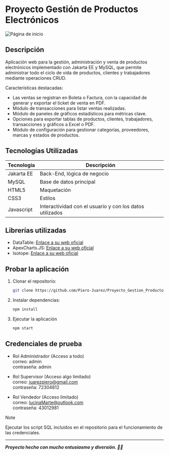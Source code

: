 # Proyecto Gestión de Productos Electrónicos
![Página de inicio](https://i.imgur.com/NdhkOED.png)

## Descripción

Aplicación web para la gestión, administración y venta de productos electrónicos implementado con Jakarta EE y MySQL, que permite administrar todo el ciclo de vida de productos, clientes y trabajadores mediante operaciones CRUD.

Características destacadas:
- Las ventas se registran en Boleta o Factura, con la capacidad de generar y exportar el ticket de venta en PDF.
- Módulo de transacciones para listar ventas realizadas.
- Módulo de paneles de gráficos estadísticos para métricas clave.
- Opciones para exportar tablas de productos, clientes, trabajadores, transacciones y gráficos a Excel o PDF.
- Módulo de configuración para gestionar categorías, proveedores, marcas y estados de productos.

## Tecnologías Utilizadas
| Tecnología  | Descripción |
|---------|-------------|
| Jakarta EE | Back-End, lógica de negocio |
| MySQL | Base de datos principal |
| HTML5 | Maquetación |
| CSS3 | Estilos |
| Javascript | Interactividad con el usuario y con los datos utilizados |

## Librerías utilizadas
- DataTable: [Enlace a su web oficial](https://datatables.net/)
- ApexCharts.JS: [Enlace a su web oficial](https://apexcharts.com/)
- Isotope: [Enlace a su web oficial](https://isotope.metafizzy.co/)

## Probar la aplicación
1. Clonar el repositorio:  
   ```bash
   git clone https://github.com/Piero-Juarez/Proyecto_Gestion_Productos_Electronicos.git

2. Instalar dependencias:  
   ```bash
   npm install
   
3. Ejecutar la aplicación
   ```bash
   npm start

## Credenciales de prueba
- Rol Administrador (Acceso a todo)<br />
  correo: admin<br />
  contraseña: admin

- Rol Supervisor (Acceso algo limitado)<br />
  correo: juarezpiero@gmail.com<br />
  contraseña: 72304812

- Rol Vendedor (Acceso limitado)<br />
  correo: lucinaMarte@outlook.com<br />
  contraseña: 43012981

>[!NOTE]
>
>Ejecutar los script SQL incluidos en el repositorio para el funcionamiento de las credenciales.

---
***Proyecto hecho con mucho entusiasmo y diversión. 🚀✨***  

